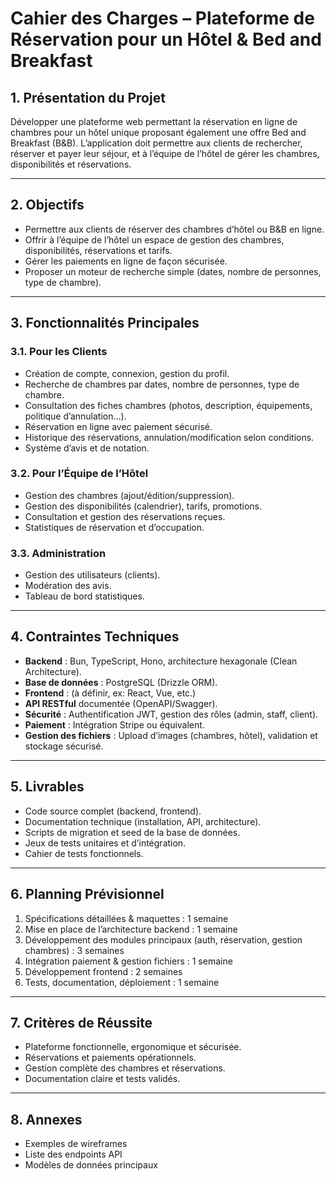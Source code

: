 # Cahier des Charges – Plateforme de Réservation pour un Hôtel & Bed and Breakfast

## 1. Présentation du Projet

Développer une plateforme web permettant la réservation en ligne de chambres pour un hôtel unique proposant également une offre Bed and Breakfast (B&B). L’application doit permettre aux clients de rechercher, réserver et payer leur séjour, et à l’équipe de l’hôtel de gérer les chambres, disponibilités et réservations.

---

## 2. Objectifs

- Permettre aux clients de réserver des chambres d’hôtel ou B&B en ligne.
- Offrir à l’équipe de l’hôtel un espace de gestion des chambres, disponibilités, réservations et tarifs.
- Gérer les paiements en ligne de façon sécurisée.
- Proposer un moteur de recherche simple (dates, nombre de personnes, type de chambre).

---

## 3. Fonctionnalités Principales

### 3.1. Pour les Clients

- Création de compte, connexion, gestion du profil.
- Recherche de chambres par dates, nombre de personnes, type de chambre.
- Consultation des fiches chambres (photos, description, équipements, politique d’annulation…).
- Réservation en ligne avec paiement sécurisé.
- Historique des réservations, annulation/modification selon conditions.
- Système d’avis et de notation.

### 3.2. Pour l’Équipe de l’Hôtel

- Gestion des chambres (ajout/édition/suppression).
- Gestion des disponibilités (calendrier), tarifs, promotions.
- Consultation et gestion des réservations reçues.
- Statistiques de réservation et d’occupation.

### 3.3. Administration

- Gestion des utilisateurs (clients).
- Modération des avis.
- Tableau de bord statistiques.

---

## 4. Contraintes Techniques

- **Backend** : Bun, TypeScript, Hono, architecture hexagonale (Clean Architecture).
- **Base de données** : PostgreSQL (Drizzle ORM).
- **Frontend** : (à définir, ex: React, Vue, etc.)
- **API RESTful** documentée (OpenAPI/Swagger).
- **Sécurité** : Authentification JWT, gestion des rôles (admin, staff, client).
- **Paiement** : Intégration Stripe ou équivalent.
- **Gestion des fichiers** : Upload d’images (chambres, hôtel), validation et stockage sécurisé.

---

## 5. Livrables

- Code source complet (backend, frontend).
- Documentation technique (installation, API, architecture).
- Scripts de migration et seed de la base de données.
- Jeux de tests unitaires et d’intégration.
- Cahier de tests fonctionnels.

---

## 6. Planning Prévisionnel

1. Spécifications détaillées & maquettes : 1 semaine
2. Mise en place de l’architecture backend : 1 semaine
3. Développement des modules principaux (auth, réservation, gestion chambres) : 3 semaines
4. Intégration paiement & gestion fichiers : 1 semaine
5. Développement frontend : 2 semaines
6. Tests, documentation, déploiement : 1 semaine

---

## 7. Critères de Réussite

- Plateforme fonctionnelle, ergonomique et sécurisée.
- Réservations et paiements opérationnels.
- Gestion complète des chambres et réservations.
- Documentation claire et tests validés.

---

## 8. Annexes

- Exemples de wireframes
- Liste des endpoints API
- Modèles de données principaux
